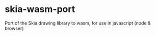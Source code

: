 # skia-wasm-port
Port of the Skia drawing library to wasm, for use in javascript (node &amp; browser)
